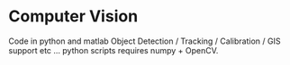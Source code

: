 Computer Vision
==============
Code in python and matlab Object Detection / Tracking / Calibration / GIS support etc ...
python scripts requires numpy + OpenCV.
